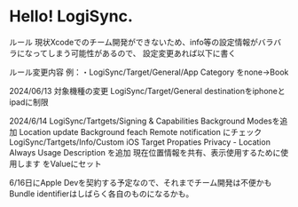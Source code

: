 # Hello! LogiSync.

ルール
現状Xcodeでのチーム開発ができないため、info等の設定情報がバラバラになってしまう可能性があるので、
設定変更あれば以下に書く

ルール変更内容
例：・LogiSync/Target/General/App Category をnone->Book

2024/06/13
対象機種の変更
LogiSync/Target/General destinationをiphoneとipadに制限

2024/6/14
LogiSync/Tartgets/Signing & Capabilities 
Background Modesを追加
Location update
Background feach
Remote notification にチェック
LogiSync/Tartgets/Info/Custom iOS Target Propaties
Privacy - Location Always Usage Description を追加
現在位置情報を共有、表示使用するために使用します をValueにセット


6/16日にApple Devを契約する予定なので、それまでチーム開発は不便かも
Bundle identifierはしばらく各自のものになるかも。

